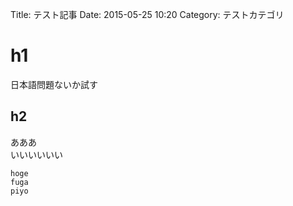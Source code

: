 Title: テスト記事
Date: 2015-05-25 10:20
Category: テストカテゴリ


# h1
日本語問題ないか試す

## h2
あああ  
いいいいいい


```
hoge
fuga
piyo
```
